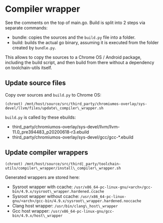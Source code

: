 # Compiler wrapper

See the comments on the top of main.go.
Build is split into 2 steps via separate commands:
- bundle: copies the sources and the `build.py` file into
  a folder.
- build: builds the actual go binary, assuming it is executed
  from the folder created by `bundle.py`.

This allows to copy the sources to a Chrome OS / Android
package, including the build script, and then
build from there without a dependency on toolchain-utils
itself.

## Update source files

Copy over sources and `build.py` to Chrome OS:
```
(chroot) /mnt/host/source/src/third_party/chromiumos-overlay/sys-devel/llvm/files/update\_compiler\_wrapper.sh
```

`build.py` is called by these ebuilds:

- third_party/chromiumos-overlay/sys-devel/llvm/llvm-11.0\_pre394483\_p20200618-r3.ebuild
- third_party/chromiumos-overlay/sys-devel/gcc/gcc-\*.ebuild

## Update compiler wrappers
```
(chroot) /mnt/host/source/src/third|_party/toolchain-utils/compiler\_wrapper/install\_compiler\_wrapper.sh
```
Generated wrappers are stored here:

- Sysroot wrapper with ccache:
  `/usr/x86_64-pc-linux-gnu/<arch>/gcc-bin/4.9.x/sysroot\_wrapper.hardened.ccache`
- Sysroot wrapper without ccache:
  `/usr/x86_64-pc-linux-gnu/<arch>/gcc-bin/4.9.x/sysroot\_wrapper.hardened.noccache`
- Clang host wrapper:
  `/usr/bin/clang\_host\_wrapper`
- Gcc host wrapper:
  `/usr/x86_64-pc-linux-gnu/gcc-bin/4.9.x/host\_wrapper`


